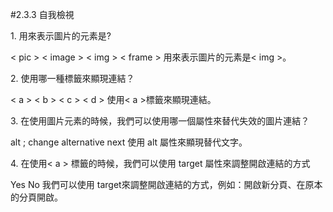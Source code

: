 #2.3.3 自我檢視


<quiz>
    <question multiple>
        <p>1. 用來表示圖片的元素是?</p>
        <answer>&lt; pic &gt;</answer>
        <answer>&lt; image &gt;</answer>
        <answer correct>&lt; img &gt;</answer>
        <answer>&lt; frame &gt;</answer>
        <explanation>用來表示圖片的元素是&lt; img &gt;。</explanation>
    </question>
    <question multiple>
        <p>2. 使用哪一種標籤來顯現連結？</p>
        <answer correct>&lt; a &gt;</answer>
        <answer>&lt; b &gt;</answer>
        <answer>&lt; c &gt;</answer>
        <answer>&lt; d &gt;</answer>
        <explanation>使用&lt; a &gt;標籤來顯現連結。</explanation>
    </question>
    <question multiple>
        <p>3. 在使用圖片元素的時候，我們可以使用哪一個屬性來替代失效的圖片連結？</p>
        <answer correct> alt ;</answer>
        <answer> change </answer>
        <answer> alternative </answer>
        <answer> next </answer>
        <explanation>使用 alt 屬性來顯現替代文字。</explanation>
    </question>
    <question>
        <p>4. 在使用&lt; a &gt; 標籤的時候，我們可以使用 target 屬性來調整開啟連結的方式</p>
        <answer correct>Yes</answer>
        <answer>No</answer>
        <explanation>我們可以使用 target來調整開啟連結的方式，例如：開啟新分頁、在原本的分頁開啟。</explanation>
    </question>
</quiz>
